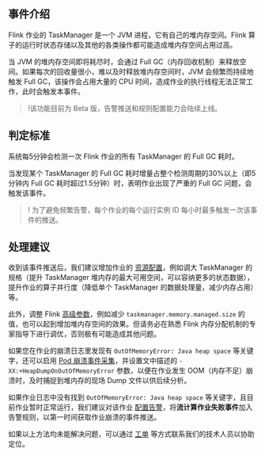 ## 事件介绍
Flink 作业的 TaskManager 是一个 JVM 进程，它有自己的堆内存空间。Flink 算子的运行时状态存储以及其他的各类操作都可能造成堆内存空间占用过高。

当 JVM 的堆内存空间即将耗尽时，会通过 Full GC（内存回收机制）来释放空间。如果每次的回收量很小，难以及时释放堆内存空间时，JVM 会频繁而持续地触发 Full GC，该操作会占用大量的 CPU 时间，造成作业的执行线程无法正常工作，此时会触发本事件。

> !该功能目前为 Beta 版，告警推送和规则配置能力会陆续上线。

## 判定标准
系统每5分钟会检测一次 Flink 作业的所有 TaskManager 的 Full GC 耗时。

当发现某个 TaskManager 的 Full GC 耗时增量占整个检测周期的30%以上（即5分钟内 Full GC 耗时超过1.5分钟）时，表明作业出现了严重的 Full GC 问题，会触发该事件。

> ! 为了避免频繁告警，每个作业的每个运行实例 ID 每小时最多触发一次该事件的推送。

## 处理建议
收到该事件推送后，我们建议增加作业的 [资源配置](https://cloud.tencent.com/document/product/849/57772)，例如调大 TaskManager 的规格（提升 TaskManager 堆内存的最大可用空间，可以容纳更多的状态数据），提升作业的算子并行度（降低单个 TaskManager 的数据处理量，减少内存占用）等。

此外，调整 Flink [高级参数](https://cloud.tencent.com/document/product/849/53391)，例如减少 `taskmanager.memory.managed.size` 的值，也可以起到增加堆内存空间的效果。但请务必在熟悉 Flink 内存分配机制的专家指导下进行调优，否则极有可能造成其他问题。

如果您在作业的崩溃日志里发现有 `OutOfMemoryError: Java heap space` 等关键字，还可以启用 [Pod 崩溃事件采集](https://cloud.tencent.com/document/product/849/58709)，并设置文中描述的 `-XX:+HeapDumpOnOutOfMemoryError` 参数，以便在作业发生 OOM（内存不足）崩溃时，及时捕捉到堆内存的现场 Dump 文件以供后续分析。

如果作业日志中没有找到 `OutOfMemoryError: Java heap space` 等关键字，且目前作业暂时正常运行，我们建议对该作业 [配置告警](https://cloud.tencent.com/document/product/849/48293)，将**流计算作业失败事件**加入告警规则，以第一时间获取作业崩溃的事件推送。

如果以上方法均未能解决问题，可以通过 [工单](https://console.cloud.tencent.com/workorder) 等方式联系我们的技术人员以协助定位。




